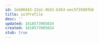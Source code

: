 ```yaml
---
id: 2eb80442-22a1-4b52-b3b3-eec5f3589fb6
title: sslProfile
desc: ''
updated: 1618573905024
created: 1618573905024
stub: true
---
```



